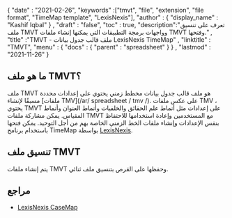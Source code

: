 {
  "date" : "2021-02-26",
  "keywords" :["tmvt", "file", "extension", "file format", "TimeMap template", "LexisNexis"],
  "author" : {
    "display_name" : "Kashif Iqbal"
} ,
  "draft" : "false",
  "toc" : true,
  "description":"تعرف على تنسيق ملف TMVT وواجهات برمجة التطبيقات التي يمكنها إنشاء ملفات TMVT وفتحها." ,
  "title" :"TMVT - ملف قالب جدول بيانات LexisNexis TimeMap" ,
  "linktitle" : "TMVT",
  "menu" : {
    "docs" : {
      "parent" : "spreadsheet"
}
} ,
  "lastmod" : "2021-11-26"
}

## ما هو ملف TMVT؟

ملف TMVT هو ملف قالب جدول بيانات مخطط زمني يحتوي على إعدادات محددة مسبقًا لإنشاء [ملفات TMV](/ar/ spreadsheet / tmv /). على عكس ملفات TMV ، يحتوي TMVT على إعدادات مثل أنماط علم الحقائق والخلفيات وأنماط العنوان وأنماط المقياس. يمكن مشاركة ملفات TMVT مع المستخدمين وإعادة استخدامها للاحتفاظ بنفس الإعدادات وإنشاء ملفات الخط الزمني الخاصة بهم من أجل التوحيد. يمكن فتحها باستخدام برنامج TimeMap بواسطة [LexisNexis](https://www.lexisnexis.com/en-us/products/casemap.page).

## تنسيق ملف TMVT

يتم إنشاء ملفات TMVT وحفظها على القرص بتنسيق ملف ثنائي.

## مراجع ##

* [LexisNexis CaseMap](https://www.lexisnexis.com/en-us/products/casemap.page)

